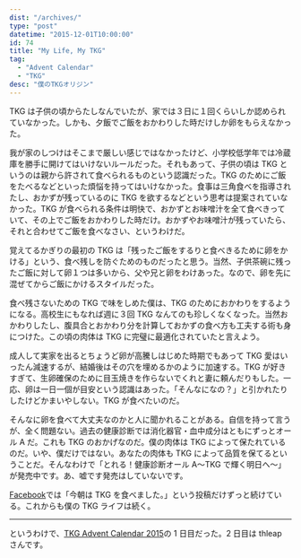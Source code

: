 ```yaml
---
dist: "/archives/"
type: "post"
datetime: "2015-12-01T10:00:00"
id: 74
title: "My Life, My TKG"
tag:
  - "Advent Calendar"
  - "TKG"
desc: "僕のTKGオリジン"
---
```


TKG は子供の頃からたしなんでいたが、家では３日に１回くらいしか認められていなかった。しかも、夕飯でご飯をおかわりした時だけしか卵をもらえなかった。

我が家のしつけはそこまで厳しい感じではなかったけど、小学校低学年では冷蔵庫を勝手に開けてはいけないルールだった。それもあって、子供の頃は TKG というのは親から許されて食べられるものという認識だった。TKG のためにご飯をたべるなどといった煩悩を持ってはいけなかった。食事は三角食べを指導されたし、おかずが残っているのに TKG を欲するなどという思考は提案されていなかった。TKG が食べられる条件は明快で、おかずとお味噌汁を全て食べきっていて、その上でご飯をおかわりした時だけ。おかずやお味噌汁が残っていたら、それと合わせてご飯を食べなさい、というわけだ。

覚えてるかぎりの最初の TKG は「残ったご飯をするりと食べきるために卵をかける」という、食べ残しを防ぐためのものだったと思う。当然、子供茶碗に残ったご飯に対して卵１つは多いから、父や兄と卵をわけあった。なので、卵を先に混ぜてからご飯にかけるスタイルだった。

食べ残さないための TKG で味をしめた僕は、TKG のためにおかわりをするようになる。高校生にもなれば週に３回 TKG なんてのも珍しくなくなった。当然おかわりしたし、腹具合とおかわり分を計算しておかずの食べ方も工夫する術も身につけた。この頃の肉体は TKG に完璧に最適化されていたと言えよう。

成人して実家を出るとちょうど卵が高騰しはじめた時期でもあって TKG 愛はいったん減速するが、結婚後はその穴を埋めるかのように加速する。TKG が好きすぎて、生卵確保のために目玉焼きを作らないでくれと妻に頼んだりもした。一応、卵は一日一個が目安という認識はあった。「そんなになの？」と引かれたりしたけどかまいやしない。TKG が食べたいのだ。

そんなに卵を食べて大丈夫なのかと人に聞かれることがある。自信を持って言うが、全く問題ない。過去の健康診断では消化器官・血中成分はともにずっとオール A だ。これも TKG のおかげなのだ。僕の肉体は TKG によって保たれているのだ。いや、僕だけではない。あなたの肉体も TKG によって品質を保てるということだ。そんなわけで「とれる！健康診断オール A〜TKG で輝く明日へ〜」が発売中です。あ、嘘です発売はしていないです。

[Facebook](https://www.facebook.com/otiext)では「今朝は TKG を食べました。」という投稿だけずっと続けている。これからも僕の TKG ライフは続く。

---

というわけで、[TKG Advent Calendar 2015](http://www.adventar.org/calendars/720)の 1 日目だった。2 日目は thleap さんです。
